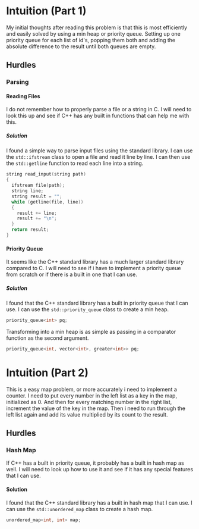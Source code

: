 # Intuition (Part 1)

My initial thoughts after reading this problem is that this is most efficiently and easily solved by using a min heap or priority queue. Setting up one priority queue for each list of id's, popping them both and adding the absolute difference to the result until both queues are empty.

## Hurdles

### Parsing

#### Reading Files

I do not remember how to properly parse a file or a string in C. I will need to look this up and see if C++ has any built in functions that can help me with this.

##### Solution

I found a simple way to parse input files using the standard library. I can use the `std::ifstream` class to open a file and read it line by line. I can then use the `std::getline` function to read each line into a string. 

```cpp
string read_input(string path)
{
  ifstream file(path);
  string line;
  string result = "";
  while (getline(file, line))
  {
    result += line;
    result += "\n";
  }
  return result;
}
```

#### Priority Queue

It seems like the C++ standard library has a much larger standard library compared to C. I will need to see if i have to implement a priority queue from scratch or if there is a built in one that I can use.

##### Solution

I found that the C++ standard library has a built in priority queue that I can use. I can use the `std::priority_queue` class to create a min heap.

```cpp  
priority_queue<int> pq;
```

Transforming into a min heap is as simple as passing in a comparator function as the second argument.

```cpp
priority_queue<int, vector<int>, greater<int>> pq;
```

# Intuition (Part 2)

This is a easy map problem, or more accurately i need to implement a counter. I need to put every number in the left list as a key in the map, initialized as 0. And then for every matching number in the right list, increment the value of the key in the map. Then i need to run through the left list again and add its value multiplied by its count to the result.

## Hurdles

### Hash Map

If C++ has a built in priority queue, it probably has a built in hash map as well. I will need to look up how to use it and see if it has any special features that I can use.

#### Solution

I found that the C++ standard library has a built in hash map that I can use. I can use the `std::unordered_map` class to create a hash map.

```cpp
unordered_map<int, int> map;
```
